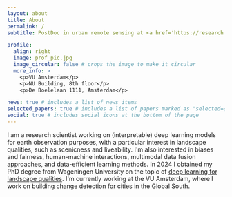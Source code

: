 ```yaml
---
layout: about
title: About
permalink: /
subtitle: PostDoc in urban remote sensing at <a href='https://research.vu.nl/en/persons/alex-levering'>VU Amsterdam</a>

profile:
  align: right
  image: prof_pic.jpg
  image_circular: false # crops the image to make it circular
  more_info: >
    <p>VU Amsterdam</p>
    <p>NU Building, 8th floor</p>
    <p>De Boelelaan 1111, Amsterdam</p>

news: true # includes a list of news items
selected_papers: true # includes a list of papers marked as "selected={true}"
social: true # includes social icons at the bottom of the page
---
```

I am a research scientist working on (interpretable) deep learning models for earth observation purposes, with a particular interest in landscape qualities, such as scenicness and liveability. I'm also interested in biases and fairness, human-machine interactions, multimodal data fusion approaches, and data-efficient learning methods. In 2024 I obtained my PhD degree from Wageningen University on the topic of [deep learning for landscape qualities](https://library.wur.nl/WebQuery/wurpubs/625396). I'm currently working at the VU Amsterdam, where I work on building change detection for cities in the Global South.

<!-- 
Write your biography here. Tell the world about yourself. Link to your favorite [subreddit](http://reddit.com). You can put a picture in, too. The code is already in, just name your picture `prof_pic.jpg` and put it in the `img/` folder.

Put your address / P.O. box / other info right below your picture. You can also disable any of these elements by editing `profile` property of the YAML header of your `_pages/about.md`. Edit `_bibliography/papers.bib` and Jekyll will render your [publications page](/al-folio/publications/) automatically.

Link to your social media connections, too. This theme is set up to use [Font Awesome icons](https://fontawesome.com/) and [Academicons](https://jpswalsh.github.io/academicons/), like the ones below. Add your Facebook, Twitter, LinkedIn, Google Scholar, or just disable all of them. -->
